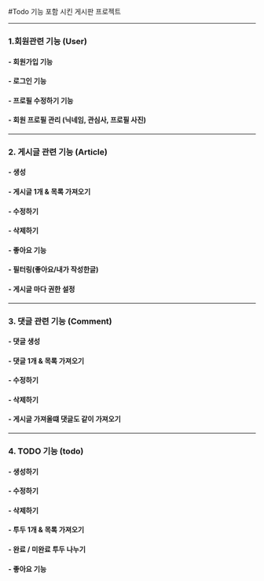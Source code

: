 #Todo 기능 포함 시킨 게시판 프로젝트

---

### 1.회원관련 기능 (User)

#### - 회원가입 기능

#### - 로그인 기능

#### - 프로필 수정하기 기능

#### - 회원 프로필 관리 (닉네임, 관심사, 프로필 사진)
---

### 2. 게시글 관련 기능 (Article)

#### - 생성

#### - 게시글 1개 & 목록 가져오기

#### - 수정하기

#### - 삭제하기

#### - 좋아요 기능

#### - 필터링(좋아요/내가 작성한글)

#### - 게시글 마다 권한 설정
---

### 3. 댓글 관련 기능 (Comment)

#### - 댓글 생성

#### - 댓글 1개 & 목록 가져오기

#### - 수정하기

#### - 삭제하기

#### - 게시글 가져올떄 댓글도 같이 가져오기
----

### 4. TODO 기능 (todo)

#### - 생성하기

#### - 수정하기

#### - 삭제하기

#### - 투두 1개 & 목록 가져오기

#### - 완료 / 미완료 투두 나누기

#### - 좋아요 기능
